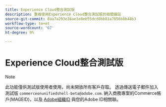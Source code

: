 ```yaml
---
title: Experience Cloud整合測試版
description: 重複使用Experience Cloud整合測試版的相關備註
source-git-commit: 8aa7a293e28ae1e8eb55dcd0bb81a7056b8b48b3
workflow-type: tm+mt
source-wordcount: '67'
ht-degree: 0%

---
```


# Experience Cloud整合測試版

>[!NOTE]
>
>此功能僅供測試版使用者使用，尚未開放所有客戶存取。 透過傳送電子郵件加入測試版 `commerceonunifiedshell-beta@adobe.com`. 納入商務專案的Commerce帳戶(MAGEID)，以及 [Adobe組織ID](https://experienceleague.adobe.com/docs/core-services/interface/administration/organizations.html) 與您的Adobe ID相關聯。
